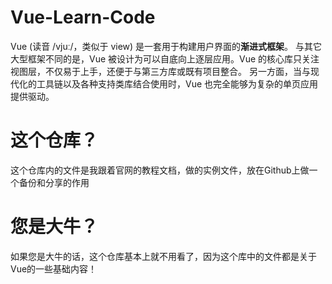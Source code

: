 # Vue-Learn-Code
Vue (读音 /vjuː/，类似于 view) 是一套用于构建用户界面的**渐进式框架**。
与其它大型框架不同的是，Vue 被设计为可以自底向上逐层应用。Vue 的核心库只关注视图层，不仅易于上手，还便于与第三方库或既有项目整合。
另一方面，当与现代化的工具链以及各种支持类库结合使用时，Vue 也完全能够为复杂的单页应用提供驱动。

# 这个仓库？
这个仓库内的文件是我跟着官网的教程文档，做的实例文件，放在Github上做一个备份和分享的作用

# 您是大牛？
如果您是大牛的话，这个仓库基本上就不用看了，因为这个库中的文件都是关于Vue的一些基础内容！